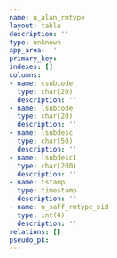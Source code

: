 ```yaml
---
name: u_alan_rmtype
layout: table
description: ''
type: unknown
app_area: ''
primary_key: 
indexes: []
columns:
- name: csubcode
  type: char(20)
  description: ''
- name: lsubcode
  type: char(20)
  description: ''
- name: lsubdesc
  type: char(50)
  description: ''
- name: lsubdesc1
  type: char(200)
  description: ''
- name: tstamp
  type: timestamp
  description: ''
- name: u_saff_rmtype_sid
  type: int(4)
  description: ''
relations: []
pseudo_pk: 
---
```


